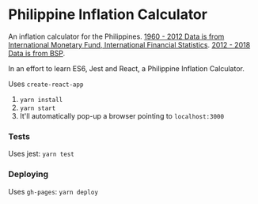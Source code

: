 # Philippine Inflation Calculator

An inflation calculator for the Philippines. [1960 - 2012 Data is from International Monetary Fund, International Financial Statistics](https://www.indexmundi.com/facts/philippines/inflation). [2012 - 2018 Data is from BSP](http://www.bsp.gov.ph/statistics/spei_new/tab34_inf.htm).

In an effort to learn ES6, Jest and React, a Philippine Inflation Calculator.

Uses `create-react-app`

1. `yarn install`
2. `yarn start`
3. It'll automatically pop-up a browser pointing to `localhost:3000`

### Tests

Uses jest: `yarn test`

### Deploying

Uses `gh-pages`: `yarn deploy`

